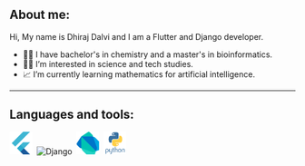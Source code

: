 ## About me:
Hi, My name is Dhiraj Dalvi and I am a Flutter and Django developer.
- 👨‍🔬 I have bachelor's in chemistry and a master's in bioinformatics.
- 🧑‍🔬 I’m interested in science and tech studies.
- 📈 I’m currently learning mathematics for artificial intelligence.

---
## Languages and tools:
<img src="https://github.com/devicons/devicon/blob/master/icons/flutter/flutter-original.svg" title="Flutter" alt="Flutter" width="40" height="40"/>&nbsp;
<img src="https://static.djangoproject.com/img/logos/django-logo-positive.png" title="Django" alt="Django" width="80" height="40"/>&nbsp;
<img src="https://github.com/devicons/devicon/blob/master/icons/dart/dart-original.svg" title="Dart" alt="Dart" width="40" height="40"/>&nbsp;
<img src="https://github.com/devicons/devicon/blob/master/icons/python/python-original-wordmark.svg" title="Python" alt="Python" width="40" height="40"/>&nbsp;
<!---
dhirajdalvi79/dhirajdalvi79 is a ✨ special ✨ repository because its `README.md` (this file) appears on your GitHub profile.
You can click the Preview link to take a look at your changes.
--->
